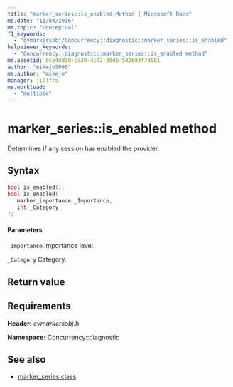 ```yaml
---
title: "marker_series::is_enabled Method | Microsoft Docs"
ms.date: "11/04/2016"
ms.topic: "conceptual"
f1_keywords:
  - "cvmarkersobj/Concurrency::diagnostic::marker_series::is_enabled"
helpviewer_keywords:
  - "Concurrency::diagnostic::marker_series::is_enabled method"
ms.assetid: 8ce4dd50-ca29-4c72-98d6-582693f7d501
author: "mikejo5000"
ms.author: "mikejo"
manager: jillfra
ms.workload:
  - "multiple"
---
```

# marker_series::is_enabled method
Determines if any session has enabled the provider.

## Syntax

```cpp
bool is_enabled();
bool is_enabled(
   marker_importance _Importance,
   int _Category
);
```

#### Parameters
 `_Importance`
 Importance level.

 `_Category`
 Category.

## Return value

## Requirements
 **Header:** *cvmarkersobj.h*

 **Namespace:** Concurrency::diagnostic

## See also
- [marker_series class](../profiling/marker-series-class.md)